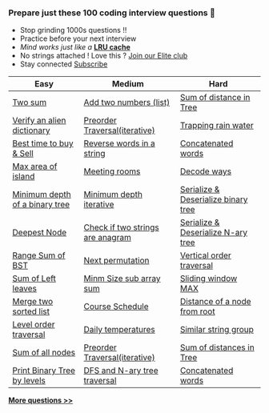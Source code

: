 ### Prepare just these 100 coding interview questions &#x1F4D6;

- Stop grinding 1000s questions !!
- Practice before your next interview
- *Mind works just like a* <a href="https://www.geeksforgeeks.org/lru-cache-implementation" target="_blank">**LRU cache**</a>
- No strings attached ! Love this ? [Join our Elite club](/publish)
- Stay connected <a href="https://www.youtube.com/c/InterviewDose" target="_blank">Subscribe</a>

<table class="table">
  <thead>
    <tr>
      <th scope="col">Easy</th>
      <th scope="col">Medium</th>
      <th scope="col">Hard</th>
    </tr>
  </thead>
  <tbody>
  <tr>
      <td><a href="https://youtube.com/embed/7NLjV3rIfKQ" target="_blank">Two sum</a></td>
      <td><a href="https://youtube.com/embed/JcUj2X-gLrA?start=74" target="_blank">Add two numbers (list)</a></td>
      <td><a href="https://youtube.com/embed/_KAjEdomX7M" target="_blank">Sum of distance in Tree</a></td>
    </tr>
    <tr>
      <td><a href="https://youtube.com/embed/i3B5RYe0J0E" target="_blank">Verify an alien dictionary</a></td>
      <td><a href="https://youtu.be/HLOwaCIN3S4" target="_blank">Preorder Traversal(iterative)</a></td>
      <td><a href="https://youtu.be/lthRF-FN7R0" target="_blank">Trapping rain water</a></td>
    </tr>
    <tr>
      <td><a href="https://youtube.com/embed/23PIu2qUWNg" target="_blank">Best time to buy & Sell</a></td>
      <td><a href="https://youtube.com/embed/RgYLxtlkKo8" target="_blank">Reverse words in a string</a></td>
      <td><a href="https://youtube.com/embed/PY1LSBx-cNs" target="_blank">Concatenated words</a></td>
    </tr>
    <tr>
      <td><a href="https://youtube.com/embed/74Mln2rZO30" target="_blank">Max area of island</a></td>
      <td><a href="https://youtube.com/embed/vjMMBIfvXxI" target="_blank">Meeting rooms</a></td>
      <td><a href="https://youtube.com/embed/8KGSnEQ9s8Q" target="_blank">Decode ways</a></td>
    </tr>
    <tr>
      <td><a href="https://youtube.com/embed/JrrPcXix8zo" target="_blank">Minimum depth of a binary tree</a></td>
      <td><a href="https://youtube.com/embed/K8MyVUBnQQ" target="_blank">Minimum depth iterative</a></td>
      <td><a href="https://youtu.be/EIfDP5GH7Vs" target="_blank">Serialize & Deserialize binary tree</a></td>
    </tr>
    <tr>
      <td><a href="https://youtube.com/embed/SJC0DN93EU0" target="_blank">Deepest Node</a></td>
      <td><a href="https://youtube.com/embed/4RCk18Y4zZw" target="_blank">Check if two strings are anagram</a></td>
      <td><a href="https://youtu.be/u0J17e8477U" target="_blank">Serialize & Deserialize N-ary tree</a></td>
    </tr>
    <tr>
      <td><a href="https://youtube.com/embed/vh1AciQLF5w" target="_blank">Range Sum of BST</a></td>
      <td><a href="https://youtube.com/embed/DfDep1TtzeE" target="_blank">Next permutation</a></td>
      <td><a href="https://youtu.be/x6oAGPNqGzY" target="_blank">Vertical order traversal</a></td>
    </tr>
    <tr>
      <td><a href="https://youtube.com/embed/jZ5Vi2w1WUo" target="_blank">Sum of Left leaves</a></td>
      <td><a href="https://youtube.com/embed/HGnHfU3cHc8" target="_blank">Minm Size sub array sum</a></td>
      <td><a href="https://youtu.be/HLOwaCIN3S4" target="_blank">Sliding window MAX</a></td>
    </tr>
    <tr>
      <td><a href="https://youtube.com/embed/v=9D2V-IUSH0g" target="_blank">Merge two sorted list</a></td>
      <td><a href="https://youtube.com/embed/N4jQQPg1tvA" target="_blank">Course Schedule</a></td>
      <td><a href="https://youtu.be/HLOwaCIN3S4" target="_blank">Distance of a node from root</a></td>
    </tr>
    <tr>
      <td><a href="https://youtube.com/embed/9hGwYdjcfRU" target="_blank">Level order traversal</a></td>
      <td><a href="https://youtube.com/embed/cQRBzejYzEo" target="_blank">Daily temperatures</a></td>
      <td><a href="https://youtu.be/HLOwaCIN3S4" target="_blank">Similar string group</a></td>
    </tr>
    <tr>
      <td><a href="https://youtube.com/embed/ThQstg4Ik2E" target="_blank">Sum of all nodes</a></td>
      <td><a href="https://youtu.be/HLOwaCIN3S4" target="_blank">Preorder Traversal(iterative)</a></td>
      <td><a href="https://youtu.be/HLOwaCIN3S4" target="_blank">Sum of distances in Tree</a></td>
    </tr>
    <tr>
      <td><a href="https://youtube.com/embed/0C8nLoIQvfA" target="_blank">Print Binary Tree by levels</a></td>
      <td><a href="https://youtu.be/HLOwaCIN3S4" target="_blank">DFS and N-ary tree traversal</a></td>
      <td><a href="https://youtu.be/HLOwaCIN3S4" target="_blank">Concatenated words</a></td>
    </tr>
  </tbody>
</table>

[**More questions >>**](/questions)
